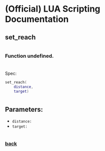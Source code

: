 
# (Official) LUA Scripting Documentation

## set_reach
#
### Function undefined.
#
Spec:
```lua
set_reach(
	distance,
	target)
```
#
## Parameters:
- `distance:` 
- `target:` 
#  

### [back](../other)
